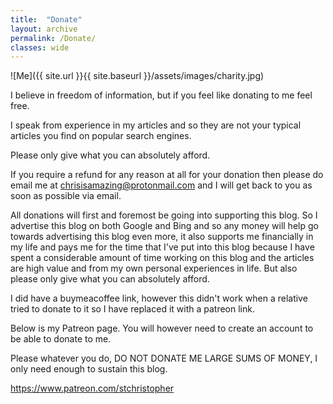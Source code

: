 ```yaml
---
title:  "Donate"
layout: archive
permalink: /Donate/
classes: wide
---
```


![Me]({{ site.url }}{{ site.baseurl }}/assets/images/charity.jpg)

I believe in freedom of information, but if you feel like donating to me feel free. 

I speak from experience in my articles and so they are not your typical articles you find on popular search engines. 

Please only give what you can absolutely afford. 

If you require a refund for any reason at all for your donation then please do email me at chrisisamazing@protonmail.com and I will get back to you as soon as possible via email.

All donations will first and foremost be going into supporting this blog. So I advertise this blog on both Google and Bing and so any money will help go towards advertising this blog even more, it also supports me financially in my life and pays me for the time that I've put into this blog because I have spent a considerable amount of time working on this blog and the articles are high value and from my own personal experiences in life. But also please only give what you can absolutely afford.

I did have a buymeacoffee link, however this didn't work when a relative tried to donate to it so I have replaced it with a patreon link.

Below is my Patreon page. You will however need to create an account to be able to donate to me. 

Please whatever you do, DO NOT DONATE ME LARGE SUMS OF MONEY, I only need enough to sustain this blog. 

<https://www.patreon.com/stchristopher>

